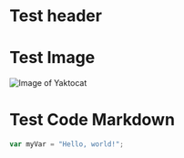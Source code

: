 # <h1> Test header


# <h1> Test Image
![Image of Yaktocat](https://octodex.github.com/images/yaktocat.png)


# <h1> Test Code Markdown
``` javascript
var myVar = "Hello, world!";
```
